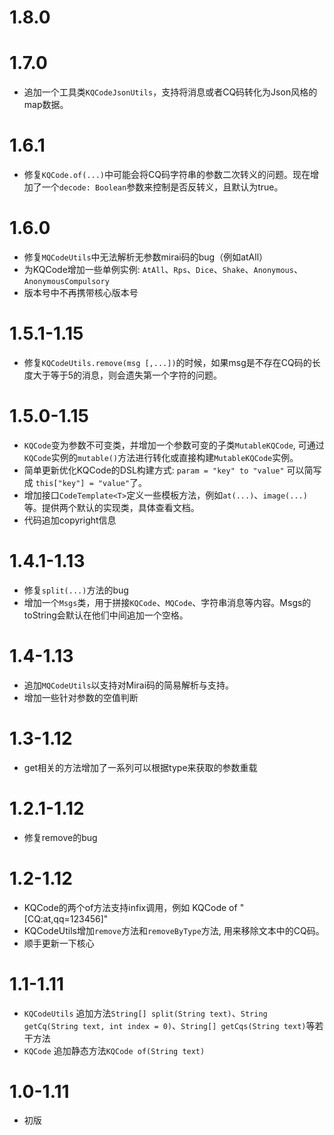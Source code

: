 # 1.8.0



# 1.7.0
- 追加一个工具类`KQCodeJsonUtils`，支持将消息或者CQ码转化为Json风格的map数据。


# 1.6.1
- 修复`KQCode.of(...)`中可能会将CQ码字符串的参数二次转义的问题。现在增加了一个`decode: Boolean`参数来控制是否反转义，且默认为true。

# 1.6.0
- 修复`MQCodeUtils`中无法解析无参数mirai码的bug（例如atAll）
- 为KQCode增加一些单例实例: `AtAll`、`Rps`、`Dice`、`Shake`、`Anonymous`、`AnonymousCompulsory`
- 版本号中不再携带核心版本号



# 1.5.1-1.15
- 修复`KQCodeUtils.remove(msg [,...])`的时候，如果msg是不存在CQ码的长度大于等于5的消息，则会遗失第一个字符的问题。


# 1.5.0-1.15
- `KQCode`变为参数不可变类，并增加一个参数可变的子类`MutableKQCode`, 可通过`KQCode`实例的`mutable()`方法进行转化或直接构建`MutableKQCode`实例。
- 简单更新优化KQCode的DSL构建方式:
`param = "key" to "value"` 可以简写成 `this["key"] = "value"`了。
- 增加接口`CodeTemplate<T>`定义一些模板方法，例如`at(...)`、`image(...)`等。提供两个默认的实现类，具体查看文档。
- 代码追加copyright信息

# 1.4.1-1.13
- 修复`split(...)`方法的bug
- 增加一个`Msgs`类，用于拼接`KQCode`、`MQCode`、字符串消息等内容。Msgs的toString会默认在他们中间追加一个空格。



# 1.4-1.13
- 追加`MQCodeUtils`以支持对Mirai码的简易解析与支持。
- 增加一些针对参数的空值判断

# 1.3-1.12
- get相关的方法增加了一系列可以根据type来获取的参数重载

# 1.2.1-1.12
- 修复remove的bug

# 1.2-1.12
- KQCode的两个of方法支持infix调用，例如 KQCode of "\[CQ:at,qq=123456]"
- KQCodeUtils增加`remove`方法和`removeByType`方法, 用来移除文本中的CQ码。
- 顺手更新一下核心


# 1.1-1.11
- `KQCodeUtils` 追加方法`String[] split(String text)`、`String getCq(String text, int index = 0)`、`String[] getCqs(String text)`等若干方法
- `KQCode` 追加静态方法`KQCode of(String text)`
# 1.0-1.11
- 初版